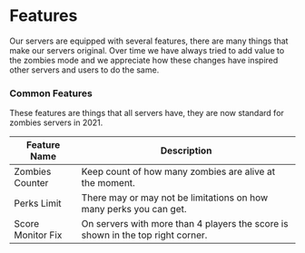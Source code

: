 # Features

Our servers are equipped with several features, there are many things that make our servers original. Over time we have always tried to add value to the zombies mode and we appreciate how these changes have inspired other servers and users to do the same.

### Common Features

These features are things that all servers have, they are now standard for zombies servers in 2021.

| Feature Name |  Description |
|---|---|
| Zombies Counter  | Keep count of how many zombies are alive at the moment. |
| Perks Limit | There may or may not be limitations on how many perks you can get.  |
| Score Monitor Fix | On servers with more than 4 players the score is shown in the top right corner.  |